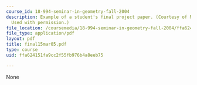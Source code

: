 ```yaml
---
course_id: 18-994-seminar-in-geometry-fall-2004
description: Example of a student's final project paper. (Courtesy of Michael Nagle.
  Used with permission.)
file_location: /coursemedia/18-994-seminar-in-geometry-fall-2004/ffa624151fa9cc2f55fb976b4a8eeb75_final15mar05.pdf
file_type: application/pdf
layout: pdf
title: final15mar05.pdf
type: course
uid: ffa624151fa9cc2f55fb976b4a8eeb75

---
```

None
